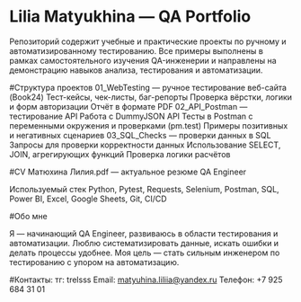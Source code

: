 # Lilia Matyukhina — QA Portfolio

Репозиторий содержит учебные и практические проекты по ручному и автоматизированному тестированию.
Все примеры выполнены в рамках самостоятельного изучения QA-инженерии и направлены на демонстрацию навыков анализа, тестирования и автоматизации.

#Структура проектов
  01_WebTesting — ручное тестирование веб-сайта (Book24)
    Тест-кейсы, чек-листы, баг-репорты
    Проверка вёрстки, логики и форм авторизации
    Отчёт в формате PDF
  02_API_Postman — тестирование API
    Работа с DummyJSON API
    Тесты в Postman с переменными окружения и проверками (pm.test)
    Примеры позитивных и негативных сценариев
  03_SQL_Checks — проверки данных в SQL
    Запросы для проверки корректности данных
    Использование SELECT, JOIN, агрегирующих функций
    Проверка логики расчётов

#CV Матюхина Лилия.pdf — актуальное резюме QA Engineer

Используемый стек
Python, Pytest, Requests, Selenium,
Postman, SQL, Power BI, Excel, Google Sheets, Git, CI/CD

#Обо мне

Я — начинающий QA Engineer, развиваюсь в области тестирования и автоматизации.
Люблю систематизировать данные, искать ошибки и делать процессы удобнее.
Моя цель — стать сильным инженером по тестированию с упором на автоматизацию.

#Контакты:
тг: trelsss
Email: matyuhina.liliia@yandex.ru
Телефон: +7 925 684 31 01

